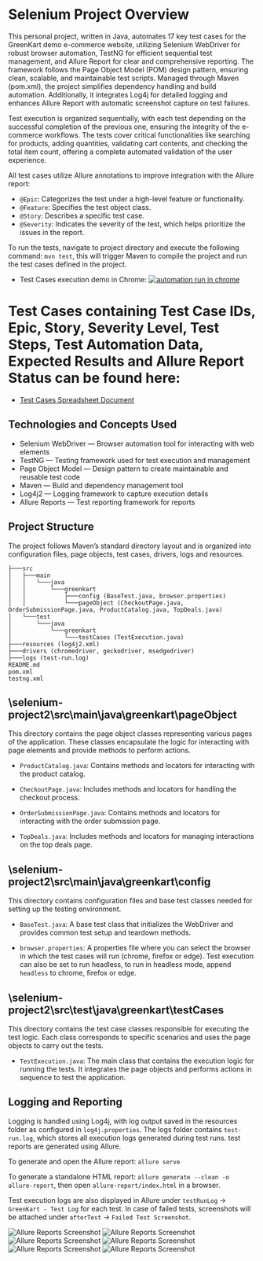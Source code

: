 # Selenium Project Overview

This personal project, written in Java, automates 17 key test cases for the GreenKart demo e-commerce website, utilizing Selenium WebDriver for robust browser automation, TestNG for efficient sequential test management, and Allure Report for clear and comprehensive reporting. The framework follows the Page Object Model (POM) design pattern, ensuring clean, scalable, and maintainable test scripts. Managed through Maven (pom.xml), the project simplifies dependency handling and build automation. Additionally, it integrates Log4j for detailed logging and enhances Allure Report with automatic screenshot capture on test failures.

Test execution is organized sequentially, with each test depending on the successful completion of the previous one, ensuring the integrity of the e-commerce workflows. The tests cover critical functionalities like searching for products, adding quantities, validating cart contents, and checking the total item count, offering a complete automated validation of the user experience.

All test cases utilize Allure annotations to improve integration with the Allure report:

* ```@Epic```: Categorizes the test under a high-level feature or functionality.
* ```@Feature```: Specifies the test object class.
* ```@Story```: Describes a specific test case.
* ```@Severity```: Indicates the severity of the test, which helps prioritize the issues in the report.

To run the tests, navigate to project directory and execute the following command:
	```mvn test```, this will trigger Maven to compile the project and run the test cases defined in the project.

* Test Cases execution demo in Chrome:
[![automation run in chrome](assets/demo.png)](https://www.youtube.com/watch?v=iBN7jS_tjLo)

# Test Cases containing Test Case IDs, Epic, Story, Severity Level, Test Steps, Test Automation Data, Expected Results and Allure Report Status can be found here:
* [Test Cases Spreadsheet Document](https://docs.google.com/spreadsheets/d/1W0hDRaHM6tZHKh8rP9q0Pqd5qYIOr4XIj5_PFjgjEz4/edit?gid=0#gid=0)


## Technologies and Concepts Used

- Selenium WebDriver — Browser automation tool for interacting with web elements
- TestNG — Testing framework used for test execution and management
- Page Object Model — Design pattern to create maintainable and reusable test code
- Maven — Build and dependency management tool
- Log4j2 — Logging framework to capture execution details
- Allure Reports — Test reporting framework for reports


## Project Structure

The project follows Maven’s standard directory layout and is organized into configuration files, page objects, test cases, drivers, logs and resources.

```
├───src
│   ├───main
│   │   └───java
│   │       └───greenkart
│   │           ├───config (BaseTest.java, browser.properties)
│   │           └───pageObject (CheckoutPage.java, OrderSubmissionPage.java, ProductCatalog.java, TopDeals.java)
│   └───test
│       └───java
│           └───greenkart
│               └───testCases (TestExecution.java)
├───resources (log4j2.xml)
├───drivers (chromedriver, geckodriver, msedgedriver)
├───logs (test-run.log)
README.md
pom.xml
testng.xml
```


## \selenium-project2\src\main\java\greenkart\pageObject
This directory contains the page object classes representing various pages of the application. These classes encapsulate the logic for interacting with page elements and provide methods to perform actions.

* ```ProductCatalog.java```: Contains methods and locators for interacting with the product catalog.

* ```CheckoutPage.java```: Includes methods and locators for handling the checkout process.

* ```OrderSubmissionPage.java```: Contains methods and locators for interacting with the order submission page.

* ```TopDeals.java```: Includes methods and locators for managing interactions on the top deals page.

## \selenium-project2\src\main\java\greenkart\config
This directory contains configuration files and base test classes needed for setting up the testing environment.

* ```BaseTest.java```: A base test class that initializes the WebDriver and provides common test setup and teardown methods.
	
* ```browser.properties```: A properties file where you can select the browser in which the test cases will run (chrome, firefox or edge). Test execution can also be set to run headless, to run in headless mode, append ```headless``` to chrome, firefox or edge.

## \selenium-project2\src\test\java\greenkart\testCases
This directory contains the test case classes responsible for executing the test logic. Each class corresponds to specific scenarios and uses the page objects to carry out the tests.

* ```TestExecution.java```: The main class that contains the execution logic for running the tests. It integrates the page objects and performs actions in sequence to test the application.

## Logging and Reporting
Logging is handled using Log4j, with log output saved in the resources folder as configured in ```log4j.properties```.
The logs folder contains ```test-run.log```, which stores all execution logs generated during test runs.
test reports are generated using Allure.

To generate and open the Allure report: ```allure serve```

To generate a standalone HTML report: ```allure generate --clean -o allure-report```, then open ```allure-report/index.html``` in a browser.

Test execution logs are also displayed in Allure under ```testRunLog``` -> ```GreenKart - Test Log``` for each test. In case of failed tests, screenshots will be attached under ```afterTest``` -> ```Failed Test Screenshot```.

![Allure Reports Screenshot](assets/allure-1.png)
![Allure Reports Screenshot](assets/allure-2.png)
![Allure Reports Screenshot](assets/allure-3.png)
![Allure Reports Screenshot](assets/allure-4.png)
![Allure Reports Screenshot](assets/allure-5.png)
![Allure Reports Screenshot](assets/allure-6.png)
